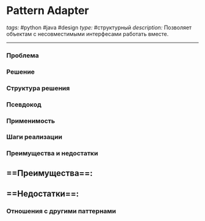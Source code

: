 # Pattern Adapter
*tags:* #python #java #design 
*type:* #структурный
*description:* Позволяет объектам с несовместимыми интерфесами работать вместе.

---
### Проблема


### Решение


### Структура решения

	
### Псевдокод


### Применимость


### Шаги реализации


### Преимущества и недостатки
==Преимущества==:
- 

==Недостатки==:
- 

### Отношения с другими паттернами 
